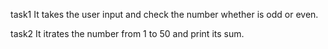 task1
It takes the user input and check the number whether is odd or even. 

task2
It itrates the number from 1 to 50 and print its sum.